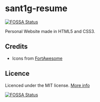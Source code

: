 # sant1g-resume
[![FOSSA Status](https://app.fossa.io/api/projects/git%2Bgithub.com%2Fsant1g%2Fsant1g.github.io.svg?type=shield)](https://app.fossa.io/projects/git%2Bgithub.com%2Fsant1g%2Fsant1g.github.io?ref=badge_shield)

Personal Website made in HTML5 and CSS3.

## Credits

- Icons from [FortAwesome](https://github.com/FortAwesome/Font-Awesome)

## Licence

Licenced under the MIT license. [More info](https://github.com/sant1g/sant1g.github.io/blob/master/LICENSE)


[![FOSSA Status](https://app.fossa.io/api/projects/git%2Bgithub.com%2Fsant1g%2Fsant1g.github.io.svg?type=large)](https://app.fossa.io/projects/git%2Bgithub.com%2Fsant1g%2Fsant1g.github.io?ref=badge_large)